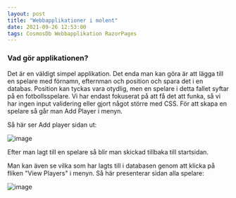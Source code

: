 ```yaml
---
layout: post
title: "Webbapplikationer i molent"
date: 2021-09-26 12:53:00
tags: CosmosDb Webbapplikation RazorPages
--- 
```


### Vad gör applikationen? 

Det är en väldigt simpel applikation. Det enda man kan göra är att lägga till en spelare med förnamn, efternman och position och spara det i en databas.
Position kan tyckas vara otydlig, men en spelare i detta fallet syftar på en fotbollsspelare. Vi har endast fokuserat på att få det att funka,
så vi har ingen input validering eller gjort något större med CSS. För att skapa en spelare så går man Add Player i menyn. 

Så här ser Add player sidan ut:

![image](https://user-images.githubusercontent.com/65369996/134804969-6f73d644-5387-4beb-9753-31922804b698.png)

Efter man lagt till en spelare så blir man skickad tillbaka till startsidan.

Man kan även se vilka som har lagts till i databasen genom att klicka på fliken "View Players" i menyn.
Så här presenterar sidan alla spelare:

![image](https://user-images.githubusercontent.com/65369996/134805007-04c8f97b-6da1-469c-a9cc-89d27e76e8ff.png)
